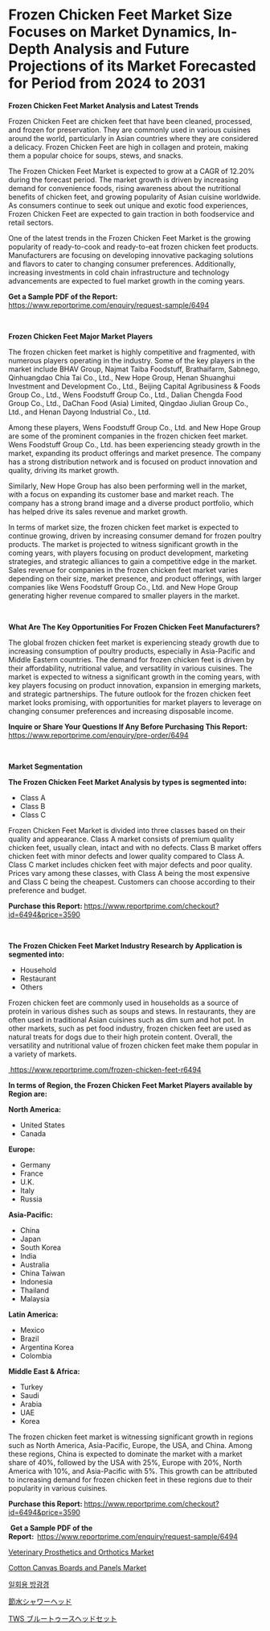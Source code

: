 <p><h1>Frozen Chicken Feet Market Size Focuses on Market Dynamics, In-Depth Analysis and Future Projections of its Market Forecasted for Period from 2024 to 2031</h1></p><p><strong>Frozen Chicken Feet Market Analysis and Latest Trends</strong></p>
<p><p>Frozen Chicken Feet are chicken feet that have been cleaned, processed, and frozen for preservation. They are commonly used in various cuisines around the world, particularly in Asian countries where they are considered a delicacy. Frozen Chicken Feet are high in collagen and protein, making them a popular choice for soups, stews, and snacks.</p><p>The Frozen Chicken Feet Market is expected to grow at a CAGR of 12.20% during the forecast period. The market growth is driven by increasing demand for convenience foods, rising awareness about the nutritional benefits of chicken feet, and growing popularity of Asian cuisine worldwide. As consumers continue to seek out unique and exotic food experiences, Frozen Chicken Feet are expected to gain traction in both foodservice and retail sectors.</p><p>One of the latest trends in the Frozen Chicken Feet Market is the growing popularity of ready-to-cook and ready-to-eat frozen chicken feet products. Manufacturers are focusing on developing innovative packaging solutions and flavors to cater to changing consumer preferences. Additionally, increasing investments in cold chain infrastructure and technology advancements are expected to fuel market growth in the coming years.</p></p>
<p><strong>Get a Sample PDF of the Report:&nbsp;</strong> <a href="https://www.reportprime.com/enquiry/request-sample/6494">https://www.reportprime.com/enquiry/request-sample/6494</a></p>
<p>&nbsp;</p>
<p><strong>Frozen Chicken Feet Major Market Players</strong></p>
<p><p>The frozen chicken feet market is highly competitive and fragmented, with numerous players operating in the industry. Some of the key players in the market include BHAV Group, Najmat Taiba Foodstuff, Brathaifarm, Sabnego, Qinhuangdao Chia Tai Co., Ltd., New Hope Group, Henan Shuanghui Investment and Development Co., Ltd., Beijing Capital Agribusiness & Foods Group Co., Ltd., Wens Foodstuff Group Co., Ltd., Dalian Chengda Food Group Co., Ltd., DaChan Food (Asia) Limited, Qingdao Jiulian Group Co., Ltd., and Henan Dayong Industrial Co., Ltd.</p><p>Among these players, Wens Foodstuff Group Co., Ltd. and New Hope Group are some of the prominent companies in the frozen chicken feet market. Wens Foodstuff Group Co., Ltd. has been experiencing steady growth in the market, expanding its product offerings and market presence. The company has a strong distribution network and is focused on product innovation and quality, driving its market growth.</p><p>Similarly, New Hope Group has also been performing well in the market, with a focus on expanding its customer base and market reach. The company has a strong brand image and a diverse product portfolio, which has helped drive its sales revenue and market growth.</p><p>In terms of market size, the frozen chicken feet market is expected to continue growing, driven by increasing consumer demand for frozen poultry products. The market is projected to witness significant growth in the coming years, with players focusing on product development, marketing strategies, and strategic alliances to gain a competitive edge in the market. Sales revenue for companies in the frozen chicken feet market varies depending on their size, market presence, and product offerings, with larger companies like Wens Foodstuff Group Co., Ltd. and New Hope Group generating higher revenue compared to smaller players in the market.</p></p>
<p>&nbsp;</p>
<p><strong>What Are The Key Opportunities For Frozen Chicken Feet Manufacturers?</strong></p>
<p><p>The global frozen chicken feet market is experiencing steady growth due to increasing consumption of poultry products, especially in Asia-Pacific and Middle Eastern countries. The demand for frozen chicken feet is driven by their affordability, nutritional value, and versatility in various cuisines. The market is expected to witness a significant growth in the coming years, with key players focusing on product innovation, expansion in emerging markets, and strategic partnerships. The future outlook for the frozen chicken feet market looks promising, with opportunities for market players to leverage on changing consumer preferences and increasing disposable income.</p></p>
<p><strong>Inquire or Share Your Questions If Any Before Purchasing This Report:</strong> <a href="https://www.reportprime.com/enquiry/pre-order/6494">https://www.reportprime.com/enquiry/pre-order/6494</a></p>
<p>&nbsp;</p>
<p><strong>Market Segmentation</strong></p>
<p><strong>The Frozen Chicken Feet Market Analysis by types is segmented into:</strong></p>
<p><ul><li>Class A</li><li>Class B</li><li>Class C</li></ul></p>
<p><p>Frozen Chicken Feet Market is divided into three classes based on their quality and appearance. Class A market consists of premium quality chicken feet, usually clean, intact and with no defects. Class B market offers chicken feet with minor defects and lower quality compared to Class A. Class C market includes chicken feet with major defects and poor quality. Prices vary among these classes, with Class A being the most expensive and Class C being the cheapest. Customers can choose according to their preference and budget.</p></p>
<p><strong>Purchase this Report:&nbsp;</strong><a href="https://www.reportprime.com/checkout?id=6494&price=3590">https://www.reportprime.com/checkout?id=6494&price=3590</a></p>
<p>&nbsp;</p>
<p><strong>The Frozen Chicken Feet Market Industry Research by Application is segmented into:</strong></p>
<p><ul><li>Household</li><li>Restaurant</li><li>Others</li></ul></p>
<p><p>Frozen chicken feet are commonly used in households as a source of protein in various dishes such as soups and stews. In restaurants, they are often used in traditional Asian cuisines such as dim sum and hot pot. In other markets, such as pet food industry, frozen chicken feet are used as natural treats for dogs due to their high protein content. Overall, the versatility and nutritional value of frozen chicken feet make them popular in a variety of markets.</p></p>
<p><a href="https://www.reportprime.com/frozen-chicken-feet-r6494">&nbsp;https://www.reportprime.com/frozen-chicken-feet-r6494</a></p>
<p><strong>In terms of Region, the Frozen Chicken Feet Market Players available by Region are:</strong></p>
<p>
    <p> <strong> North America: </strong>
        <ul>
            <li>United States</li>
            <li>Canada</li>
        </ul>
        </p> 
    <p> <strong> Europe: </strong>
        <ul>
            <li>Germany</li>
            <li>France</li>
            <li>U.K.</li>
            <li>Italy</li>
            <li>Russia</li>
        </ul>
        </p> 
    <p> <strong> Asia-Pacific: </strong>
        <ul>
            <li>China</li>
            <li>Japan</li>
            <li>South Korea</li>
            <li>India</li>
            <li>Australia</li>
            <li>China Taiwan</li>
            <li>Indonesia</li>
            <li>Thailand</li>
            <li>Malaysia</li>
        </ul>
        </p> 
    <p> <strong> Latin America: </strong>
        <ul>
            <li>Mexico</li>
            <li>Brazil</li>
            <li>Argentina Korea</li>
            <li>Colombia</li>
        </ul>
        </p> 
    <p> <strong> Middle East & Africa: </strong>
        <ul>
            <li>Turkey</li>
            <li>Saudi</li>
            <li>Arabia</li>
            <li>UAE</li>
            <li>Korea</li>
        </ul>
    </p>
    </p>
<p><p>The frozen chicken feet market is witnessing significant growth in regions such as North America, Asia-Pacific, Europe, the USA, and China. Among these regions, China is expected to dominate the market with a market share of 40%, followed by the USA with 25%, Europe with 20%, North America with 10%, and Asia-Pacific with 5%. This growth can be attributed to increasing demand for frozen chicken feet in these regions due to their popularity in various cuisines.</p></p>
<p><strong>Purchase this Report: </strong><a href="https://www.reportprime.com/checkout?id=6494&price=3590">https://www.reportprime.com/checkout?id=6494&price=3590</a></p>
<p>&nbsp;<strong>Get a Sample PDF of the Report:&nbsp;&nbsp;</strong><a href="https://www.reportprime.com/enquiry/request-sample/6494">https://www.reportprime.com/enquiry/request-sample/6494</a></p>
<p><strong></strong></p>
<p><p><a href="https://medium.com/@jamieurcotte9056df/global-veterinary-prosthetics-and-orthotics-market-focus-on-product-type-orthotics-prosthetics-1d4d589753f2">Veterinary Prosthetics and Orthotics Market</a></p><p><a href="https://issuu.com/reportprime-2/docs/cotton-canvas-boards-and-panels-mar_6af7af6bf8462c">Cotton Canvas Boards and Panels Market</a></p><p><a href="https://medium.com/@mujgankortalih/%EB%8B%A8%EC%9D%BC-%EC%82%AC%EC%9A%A9-%EC%8B%9C%EC%8A%A4%ED%86%A0%EC%8A%A4%EC%BD%94%ED%94%84-%EC%8B%9C%EC%9E%A5-%EB%8F%99%ED%96%A5-%EB%8B%A8%EC%9D%BC-%EC%82%AC%EC%9A%A9-%EC%8B%9C%EC%8A%A4%ED%86%A0%EC%8A%A4%EC%BD%94%ED%94%84-%EC%8B%9C%EC%9E%A5-%ED%86%B5%EC%B0%B0%EA%B3%BC-%EC%98%88%EC%B8%A1-%EB%B6%84%EC%84%9D%EC%97%90-%EC%B4%88%EC%A0%90%EC%9D%84-%EB%A7%9E%EC%B6%A4-2024-2031-6c5257de5523">일회용 방광경</a></p><p><a href="https://medium.com/@scotttyesha/2024%E5%B9%B4%E3%81%8B%E3%82%892031%E5%B9%B4%E3%81%BE%E3%81%A7%E3%81%AE%E7%AF%80%E6%B0%B4%E3%82%B7%E3%83%A3%E3%83%AF%E3%83%BC%E3%83%98%E3%83%83%E3%83%89%E5%B8%82%E5%A0%B4%E3%81%AE%E5%8F%8E%E7%9B%8A%E5%88%86%E6%9E%90%E3%81%A8%E6%88%90%E9%95%B7%E4%BA%88%E6%B8%AC%E3%82%92%E6%8E%A2%E3%82%8B-919917451cc9">節水シャワーヘッド</a></p><p><a href="https://medium.com/@roseperez232/tws%E3%83%96%E3%83%AB%E3%83%BC%E3%83%88%E3%82%A5%E3%83%BC%E3%82%B9%E3%83%98%E3%83%83%E3%83%89%E3%82%BB%E3%83%83%E3%83%88%E5%B8%82%E5%A0%B4%E3%81%AE%E6%A6%82%E8%A6%81-%E5%9C%B0%E5%9F%9F%E5%B1%95%E6%9C%9B-%E5%8F%8A%E3%81%B32024%E5%B9%B4%E3%81%8B%E3%82%892031%E5%B9%B4%E3%81%BE%E3%81%A7%E3%81%AE%E6%9C%9F%E9%96%93%E3%81%AB%E4%BA%88%E6%B8%AC%E3%81%95%E3%82%8C%E3%82%8Btws%E3%83%96%E3%83%AB%E3%83%BC%E3%83%88%E3%82%A5%E3%83%BC%E3%82%B9%E3%83%98%E3%83%83%E3%83%89%E3%82%BB%E3%83%83%E3%83%88%E5%B8%82%E5%A0%B4%E3%81%AB%E3%81%8A%E3%81%91%E3%82%8B%E7%AB%B6%E4%BA%89%E6%88%A6%E7%95%A5-%E6%88%90%E9%95%B7%E7%8E%87%E3%81%AF11-9-%E3%81%AEcagr%E3%81%A7%E5%A2%97%E5%8A%A0%E3%81%99%E3%82%8B%E8%A6%8B%E8%BE%BC-104450361a69">TWS ブルートゥースヘッドセット</a></p></p>
